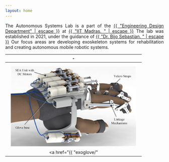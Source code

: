 ```yaml
---
layout: home
---
```

<p style="text-align: justify">
The Autonomous Systems Lab is a part of the
<a href="https://ed.iitm.ac.in/"> {{ "Engineering Design Department" | escape }}</a>
at
<a href="https://www.iitm.ac.in/"> {{ "IIT Madras. " | escape }}</a>
The lab was established in 2021, under the guidance of 
<a href="https://bijosebastian.wordpress.com/"> {{ "Dr. Bijo Sebastian. " | escape }}</a>
Our focus areas are developing exoskeleton systems for rehabilitation and creating autonomous mobile robotic systems.
</p>

| - |
| :-------------: |
| <img align="left" style="padding: 10px" src="/images/exo/exo.png" alt="Picture not available" width="400" height="255"> <br/> <br/> <a href="{{ "exoglove/" | relative_url }}"> {{ "__Designing an exoskeleton glove to help assist and rehabilitate brachial plexus patients:__" | escape }}</a>  This research aims to develop a 2 DOF mechanism that could mimic the motion of a human finger. Extending this design into a full glove with series elastic actuation will allow us to create an exoskeleton glove that could assist patients in performing a wide variety of grasps. The final goal of this research at the Autonomous Systems Lab at IIT Madras, will be to deliver a viable product that could assist with the everyday challenges faced by patients in India.  |

<!--- 
| <img align="left" style="padding: 10px" src="/images/mobile/mobile.png" alt="Picture not available" width="400" height="250"> <br/> <br/> __Designing an exoskeleton glove to help assist and rehabilitate brachial plexus patients:__  This research aims to develop a 2 DOF mechanism that could mimic the motion of a human finger. Extending this design into a full glove with series elastic actuation will allow us to create an exoskeleton glove that could assist patients in performing a wide variety of grasps. The final goal of this research at the Autonomous Systems Lab at IIT Madras, will be to deliver a viable product that could assist with the everyday challenges faced by patients in India.  | 
-->
